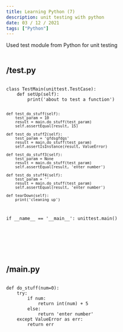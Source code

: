 ```yaml
---
title: Learning Python (7)
description: unit testing with python
date: 03 / 12 / 2021
tags: ["Python"]
---
```


Used test module from Python for unit testing
<br/>
<br/>

<h2>/test.py</h2>
<pre><code class="language-python">
class TestMain(unittest.TestCase):
    def setUp(self):
        print('about to test a function')

    def test_do_stuff(self):
        test_param = 10
        result = main.do_stuff(test_param)
        self.assertEqual(result, 15)

    def test_do_stuff2(self):
        test_param = 'gfdsgfdgs'
        result = main.do_stuff(test_param)
        self.assertIsInstance(result, ValueError)

    def test_do_stuff3(self):
        test_param = None
        result = main.do_stuff(test_param)
        self.assertEqual(result, 'enter number')

    def test_do_stuff4(self):
        test_param = ''
        result = main.do_stuff(test_param)
        self.assertEqual(result, 'enter number')

    def tearDown(self):
        print('cleaning up')

if \_\_name\_\_ == '\_\_main\_\_':
unittest.main()

</code></pre>
<br/>
<br/>

<h2>/main.py</h2>

<pre><code class="language-python">
def do_stuff(num=0):
    try:
        if num:
            return int(num) + 5
        else:
            return 'enter number'
    except ValueError as err:
        return err

</code></pre>

